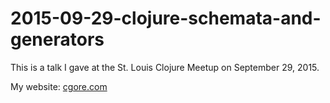 # 2015-09-29-clojure-schemata-and-generators
This is a talk I gave at the St. Louis Clojure Meetup on September 29, 2015.

My website: [cgore.com](http://www.cgore.com)
